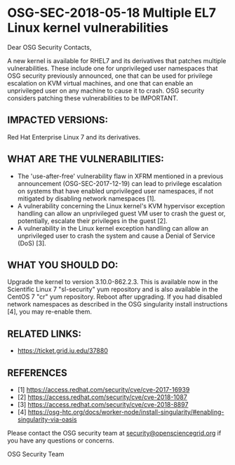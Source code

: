 # OSG-SEC-2018-05-18 Multiple EL7 Linux kernel vulnerabilities

Dear OSG Security Contacts,

A new kernel is available for RHEL7 and its derivatives that patches multiple vulnerabilities.  These include one for unprivileged user namespaces that OSG security previously announced, one that can be used for privilege escalation on KVM virtual machines, and one that can enable an unprivileged user on any machine to cause it to crash. OSG security considers patching these vulnerabilities to be IMPORTANT.

## IMPACTED VERSIONS:
Red Hat Enterprise Linux 7 and its derivatives.

## WHAT ARE THE VULNERABILITIES:
 - The 'use-after-free' vulnerability flaw in XFRM mentioned in a previous announcement (OSG-SEC-2017-12-19) can lead to privilege escalation on systems that have enabled unprivileged user namespaces, if not mitigated by disabling network namespaces [1].
 - A  vulnerability concerning the Linux kernel's KVM hypervisor exception handling can allow an unprivileged guest VM user to crash the guest or, potentially, escalate their privileges in the guest [2].
- A vulnerability in the Linux kernel exception handling can allow an unprivileged user to crash the system and cause a Denial of Service (DoS) [3].

## WHAT YOU SHOULD DO:
Upgrade the kernel to version 3.10.0-862.2.3. This is available now in the Scientific Linux 7 "sl-security" yum repository and is also available in the CentOS 7 "cr" yum repository. Reboot after upgrading. If you had disabled network namespaces as described in the OSG singularity install instructions [4], you may re-enable them.

## RELATED LINKS:
- https://ticket.grid.iu.edu/37880

## REFERENCES
- [1] https://access.redhat.com/security/cve/cve-2017-16939
- [2] https://access.redhat.com/security/cve/cve-2018-1087
- [3] https://access.redhat.com/security/cve/cve-2018-8897
- [4] https://osg-htc.org/docs/worker-node/install-singularity/#enabling-singularity-via-oasis

Please contact the OSG security team at security@opensciencegrid.org if you have any questions or concerns. 

OSG Security Team
